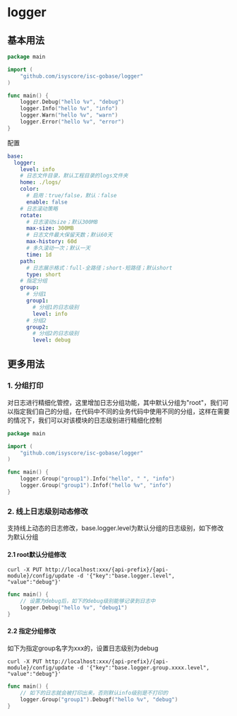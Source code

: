 # logger

## 基本用法
```go
package main

import (
    "github.com/isyscore/isc-gobase/logger"
)

func main() {
    logger.Debug("hello %v", "debug")
    logger.Info("hello %v", "info")
    logger.Warn("hello %v", "warn")
    logger.Error("hello %v", "error")
}
```
配置
```yaml
base:
  logger:
    level: info
    # 日志文件目录，默认工程目录的logs文件夹
    home: ./logs/
    color:
      # 启用：true/false，默认：false
      enable: false
    # 日志滚动策略
    rotate:
      # 日志滚动size；默认300MB
      max-size: 300MB
      # 日志文件最大保留天数；默认60天
      max-history: 60d
      # 多久滚动一次；默认一天
      time: 1d
    path:
      # 日志展示格式：full-全路径；short-短路径；默认short
      type: short
    # 指定分组
    group:
      # 分组1
      group1:
        # 分组1的日志级别
        level: info
      # 分组2
      group2:
        # 分组2的日志级别
        level: debug
```

## 更多用法
### 1. 分组打印
对日志进行精细化管控，这里增加日志分组功能，其中默认分组为"root"，我们可以指定我们自己的分组，在代码中不同的业务代码中使用不同的分组，这样在需要的情况下，我们可以对该模块的日志级别进行精细化控制
```go
package main

import (
    "github.com/isyscore/isc-gobase/logger"
)

func main() {
    logger.Group("group1").Info("hello", " ", "info")
    logger.Group("group1").Infof("hello %v", "info")
}
```
### 2. 线上日志级别动态修改
支持线上动态的日志修改，base.logger.level为默认分组的日志级别，如下修改为默认分组
#### 2.1 root默认分组修改
```shell
curl -X PUT http://localhost:xxx/{api-prefix}/{api-module}/config/update -d '{"key":"base.logger.level", "value":"debug"}'
```
```go
func main() {
    // 设置为debug后，如下的debug级别能够记录到日志中
    logger.Debug("hello %v", "debug1")
}
```

#### 2.2 指定分组修改
如下为指定group名字为xxx的，设置日志级别为debug
```shell
curl -X PUT http://localhost:xxx/{api-prefix}/{api-module}/config/update -d '{"key":"base.logger.group.xxxx.level", "value":"debug"}'
```
```go
func main() {
    // 如下的日志就会被打印出来，否则默认info级别是不打印的
    logger.Group("group1").Debugf("hello %v", "debug")
}
```
